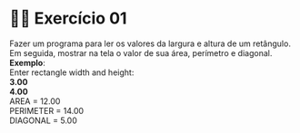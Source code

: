 # 📖🔥 Exercício 01 
Fazer um programa para ler os valores da largura e altura de um retângulo. Em seguida, mostrar na tela o valor de sua área, perímetro e diagonal.    
**Exemplo**:    
Enter rectangle width and height:   
**3.00**   
**4.00**   
AREA = 12.00   
PERIMETER = 14.00   
DIAGONAL = 5.00   
